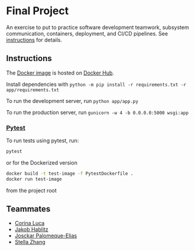 # Final Project

An exercise to put to practice software development teamwork, subsystem communication, containers, deployment, and CI/CD pipelines. See [instructions](./instructions.md) for details.

## Instructions

The [Docker image](./Dockerfile) is hosted on [Docker Hub](https://hub.docker.com/r/josckar/word-game-flask).

Install dependencies with `python -m pip install -r requirements.txt -r app/requirements.txt`

To run the development server, run `python app/app.py`

To run the production server, run `gunicorn -w 4 -b 0.0.0.0:5000 wsgi:app`

### [Pytest](https://docs.pytest.org/en/stable/)

To run tests using pytest, run:

```bash
pytest
```
or for the Dockerized version
```bash
docker build -t test-image -f PytestDockerfile .
docker run test-image
```
from the project root

## Teammates

* [Corina Luca](https://github.com/CorinaLucaFocsan)
* [Jakob Hablitz](https://github.com/jsh9965)
* [Josckar Palomeque-Elias](https://github.com/josckar)
* [Stella Zhang](https://github.com/qq3173732005)

